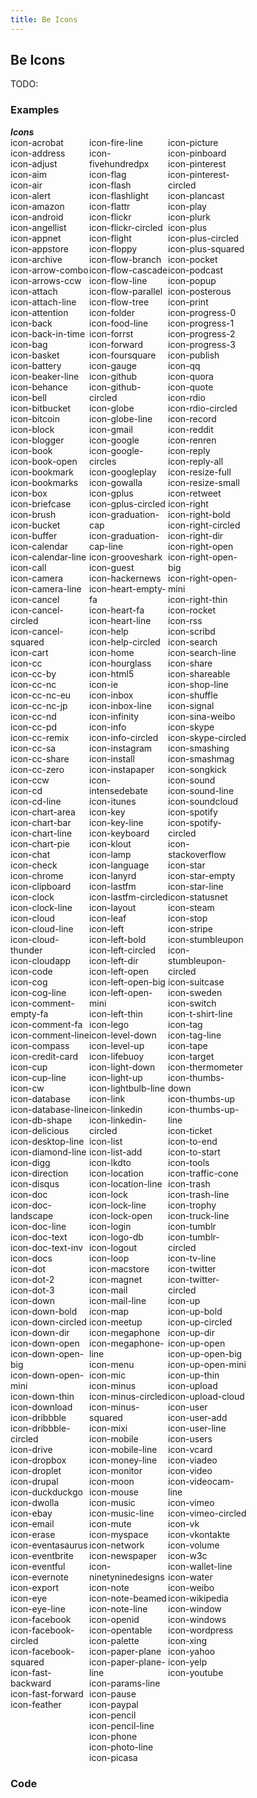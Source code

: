 ```yaml
---
title: Be Icons
---
```

## Be Icons
TODO: 

### Examples

<div class="library__example">

<div class="wrap mcb-wrap one  clearfix" style="">
<div class="mcb-wrap-inner">
<div class="column mcb-column one column_column  column-margin-"><div class="column_attr" style=""><h5 style="margin: 0;">Icons</h5></div></div>
<div class="column mcb-column one column_column  column-margin-">
<div class="column_attr" style="">

<div style="float: left; width: 25%;">
<div class="the-icons span3"><i class="icon-acrobat"></i><span class="i-name">icon-acrobat</span></div>
<div class="the-icons span3"><i class="icon-address"></i><span class="i-name">icon-address</span></div>
<div class="the-icons span3"><i class="icon-adjust"></i><span class="i-name">icon-adjust</span></div>
<div class="the-icons span3"><i class="icon-aim"></i><span class="i-name">icon-aim</span></div>
<div class="the-icons span3"><i class="icon-air"></i><span class="i-name">icon-air</span></div>
<div class="the-icons span3"><i class="icon-alert"></i><span class="i-name">icon-alert</span></div>
<div class="the-icons span3"><i class="icon-amazon"></i><span class="i-name">icon-amazon</span></div>
<div class="the-icons span3"><i class="icon-android"></i><span class="i-name">icon-android</span></div>
<div class="the-icons span3"><i class="icon-angellist"></i><span class="i-name">icon-angellist</span></div>
<div class="the-icons span3"><i class="icon-appnet"></i><span class="i-name">icon-appnet</span></div>
<div class="the-icons span3"><i class="icon-appstore"></i><span class="i-name">icon-appstore</span></div>
<div class="the-icons span3"><i class="icon-archive"></i><span class="i-name">icon-archive</span></div>
<div class="the-icons span3"><i class="icon-arrow-combo"></i><span class="i-name">icon-arrow-combo</span></div>
<div class="the-icons span3"><i class="icon-arrows-ccw"></i><span class="i-name">icon-arrows-ccw</span></div>
<div class="the-icons span3"><i class="icon-attach"></i><span class="i-name">icon-attach</span></div>
<div class="the-icons span3"><i class="icon-attach-line"></i><span class="i-name">icon-attach-line</span></div>
<div class="the-icons span3"><i class="icon-attention"></i><span class="i-name">icon-attention</span></div>
<div class="the-icons span3"><i class="icon-back"></i><span class="i-name">icon-back</span></div>
<div class="the-icons span3"><i class="icon-back-in-time"></i><span class="i-name">icon-back-in-time</span></div>
<div class="the-icons span3"><i class="icon-bag"></i><span class="i-name">icon-bag</span></div>
<div class="the-icons span3"><i class="icon-basket"></i><span class="i-name">icon-basket</span></div>
<div class="the-icons span3"><i class="icon-battery"></i><span class="i-name">icon-battery</span></div>
<div class="the-icons span3"><i class="icon-beaker-line"></i><span class="i-name">icon-beaker-line</span></div>
<div class="the-icons span3"><i class="icon-behance"></i><span class="i-name">icon-behance</span></div>
<div class="the-icons span3"><i class="icon-bell"></i><span class="i-name">icon-bell</span></div>
<div class="the-icons span3"><i class="icon-bitbucket"></i><span class="i-name">icon-bitbucket</span></div>
<div class="the-icons span3"><i class="icon-bitcoin"></i><span class="i-name">icon-bitcoin</span></div>
<div class="the-icons span3"><i class="icon-block"></i><span class="i-name">icon-block</span></div>
<div class="the-icons span3"><i class="icon-blogger"></i><span class="i-name">icon-blogger</span></div>
<div class="the-icons span3"><i class="icon-book"></i><span class="i-name">icon-book</span></div>
<div class="the-icons span3"><i class="icon-book-open"></i><span class="i-name">icon-book-open</span></div>
<div class="the-icons span3"><i class="icon-bookmark"></i><span class="i-name">icon-bookmark</span></div>
<div class="the-icons span3"><i class="icon-bookmarks"></i><span class="i-name">icon-bookmarks</span></div>
<div class="the-icons span3"><i class="icon-box"></i><span class="i-name">icon-box</span></div>
<div class="the-icons span3"><i class="icon-briefcase"></i><span class="i-name">icon-briefcase</span></div>
<div class="the-icons span3"><i class="icon-brush"></i><span class="i-name">icon-brush</span></div>
<div class="the-icons span3"><i class="icon-bucket"></i><span class="i-name">icon-bucket</span></div>
<div class="the-icons span3"><i class="icon-buffer"></i><span class="i-name">icon-buffer</span></div>
<div class="the-icons span3"><i class="icon-calendar"></i><span class="i-name">icon-calendar</span></div>
<div class="the-icons span3"><i class="icon-calendar-line"></i><span class="i-name">icon-calendar-line</span></div>
<div class="the-icons span3"><i class="icon-call"></i><span class="i-name">icon-call</span></div>
<div class="the-icons span3"><i class="icon-camera"></i><span class="i-name">icon-camera</span></div>
<div class="the-icons span3"><i class="icon-camera-line"></i><span class="i-name">icon-camera-line</span></div>
<div class="the-icons span3"><i class="icon-cancel"></i><span class="i-name">icon-cancel</span></div>
<div class="the-icons span3"><i class="icon-cancel-circled"></i><span class="i-name">icon-cancel-circled</span></div>
<div class="the-icons span3"><i class="icon-cancel-squared"></i><span class="i-name">icon-cancel-squared</span></div>
<div class="the-icons span3"><i class="icon-cart"></i><span class="i-name">icon-cart</span></div>
<div class="the-icons span3"><i class="icon-cc"></i><span class="i-name">icon-cc</span></div>
<div class="the-icons span3"><i class="icon-cc-by"></i><span class="i-name">icon-cc-by</span></div>
<div class="the-icons span3"><i class="icon-cc-nc"></i><span class="i-name">icon-cc-nc</span></div>
<div class="the-icons span3"><i class="icon-cc-nc-eu"></i><span class="i-name">icon-cc-nc-eu</span></div>
<div class="the-icons span3"><i class="icon-cc-nc-jp"></i><span class="i-name">icon-cc-nc-jp</span></div>
<div class="the-icons span3"><i class="icon-cc-nd"></i><span class="i-name">icon-cc-nd</span></div>
<div class="the-icons span3"><i class="icon-cc-pd"></i><span class="i-name">icon-cc-pd</span></div>
<div class="the-icons span3"><i class="icon-cc-remix"></i><span class="i-name">icon-cc-remix</span></div>
<div class="the-icons span3"><i class="icon-cc-sa"></i><span class="i-name">icon-cc-sa</span></div>
<div class="the-icons span3"><i class="icon-cc-share"></i><span class="i-name">icon-cc-share</span></div>
<div class="the-icons span3"><i class="icon-cc-zero"></i><span class="i-name">icon-cc-zero</span></div>
<div class="the-icons span3"><i class="icon-ccw"></i><span class="i-name">icon-ccw</span></div>
<div class="the-icons span3"><i class="icon-cd"></i><span class="i-name">icon-cd</span></div>
<div class="the-icons span3"><i class="icon-cd-line"></i><span class="i-name">icon-cd-line</span></div>
<div class="the-icons span3"><i class="icon-chart-area"></i><span class="i-name">icon-chart-area</span></div>
<div class="the-icons span3"><i class="icon-chart-bar"></i><span class="i-name">icon-chart-bar</span></div>
<div class="the-icons span3"><i class="icon-chart-line"></i><span class="i-name">icon-chart-line</span></div>
<div class="the-icons span3"><i class="icon-chart-pie"></i><span class="i-name">icon-chart-pie</span></div>
<div class="the-icons span3"><i class="icon-chat"></i><span class="i-name">icon-chat</span></div>
<div class="the-icons span3"><i class="icon-check"></i><span class="i-name">icon-check</span></div>
<div class="the-icons span3"><i class="icon-chrome"></i><span class="i-name">icon-chrome</span></div>
<div class="the-icons span3"><i class="icon-clipboard"></i><span class="i-name">icon-clipboard</span></div>
<div class="the-icons span3"><i class="icon-clock"></i><span class="i-name">icon-clock</span></div>
<div class="the-icons span3"><i class="icon-clock-line"></i><span class="i-name">icon-clock-line</span></div>
<div class="the-icons span3"><i class="icon-cloud"></i><span class="i-name">icon-cloud</span></div>
<div class="the-icons span3"><i class="icon-cloud-line"></i><span class="i-name">icon-cloud-line</span></div>
<div class="the-icons span3"><i class="icon-cloud-thunder"></i><span class="i-name">icon-cloud-thunder</span></div>
<div class="the-icons span3"><i class="icon-cloudapp"></i><span class="i-name">icon-cloudapp</span></div>
<div class="the-icons span3"><i class="icon-code"></i><span class="i-name">icon-code</span></div>
<div class="the-icons span3"><i class="icon-cog"></i><span class="i-name">icon-cog</span></div>
<div class="the-icons span3"><i class="icon-cog-line"></i><span class="i-name">icon-cog-line</span></div>
<div class="the-icons span3"><i class="icon-comment-empty-fa"></i><span class="i-name">icon-comment-empty-fa</span></div>
<div class="the-icons span3"><i class="icon-comment-fa"></i><span class="i-name">icon-comment-fa</span></div>
<div class="the-icons span3"><i class="icon-comment-line"></i><span class="i-name">icon-comment-line</span></div>
<div class="the-icons span3"><i class="icon-compass"></i><span class="i-name">icon-compass</span></div>
<div class="the-icons span3"><i class="icon-credit-card"></i><span class="i-name">icon-credit-card</span></div>
<div class="the-icons span3"><i class="icon-cup"></i><span class="i-name">icon-cup</span></div>
<div class="the-icons span3"><i class="icon-cup-line"></i><span class="i-name">icon-cup-line</span></div>
<div class="the-icons span3"><i class="icon-cw"></i><span class="i-name">icon-cw</span></div>
<div class="the-icons span3"><i class="icon-database"></i><span class="i-name">icon-database</span></div>
<div class="the-icons span3"><i class="icon-database-line"></i><span class="i-name">icon-database-line</span></div>
<div class="the-icons span3"><i class="icon-db-shape"></i><span class="i-name">icon-db-shape</span></div>
<div class="the-icons span3"><i class="icon-delicious"></i><span class="i-name">icon-delicious</span></div>
<div class="the-icons span3"><i class="icon-desktop-line"></i><span class="i-name">icon-desktop-line</span></div>
<div class="the-icons span3"><i class="icon-diamond-line"></i><span class="i-name">icon-diamond-line</span></div>
<div class="the-icons span3"><i class="icon-digg"></i><span class="i-name">icon-digg</span></div>
<div class="the-icons span3"><i class="icon-direction"></i><span class="i-name">icon-direction</span></div>
<div class="the-icons span3"><i class="icon-disqus"></i><span class="i-name">icon-disqus</span></div>
<div class="the-icons span3"><i class="icon-doc"></i><span class="i-name">icon-doc</span></div>
<div class="the-icons span3"><i class="icon-doc-landscape"></i><span class="i-name">icon-doc-landscape</span></div>
<div class="the-icons span3"><i class="icon-doc-line"></i><span class="i-name">icon-doc-line</span></div>
<div class="the-icons span3"><i class="icon-doc-text"></i><span class="i-name">icon-doc-text</span></div>
<div class="the-icons span3"><i class="icon-doc-text-inv"></i><span class="i-name">icon-doc-text-inv</span></div>
<div class="the-icons span3"><i class="icon-docs"></i><span class="i-name">icon-docs</span></div>
<div class="the-icons span3"><i class="icon-dot"></i><span class="i-name">icon-dot</span></div>
<div class="the-icons span3"><i class="icon-dot-2"></i><span class="i-name">icon-dot-2</span></div>
<div class="the-icons span3"><i class="icon-dot-3"></i><span class="i-name">icon-dot-3</span></div>
<div class="the-icons span3"><i class="icon-down"></i><span class="i-name">icon-down</span></div>
<div class="the-icons span3"><i class="icon-down-bold"></i><span class="i-name">icon-down-bold</span></div>
<div class="the-icons span3"><i class="icon-down-circled"></i><span class="i-name">icon-down-circled</span></div>
<div class="the-icons span3"><i class="icon-down-dir"></i><span class="i-name">icon-down-dir</span></div>
<div class="the-icons span3"><i class="icon-down-open"></i><span class="i-name">icon-down-open</span></div>
<div class="the-icons span3"><i class="icon-down-open-big"></i><span class="i-name">icon-down-open-big</span></div>
<div class="the-icons span3"><i class="icon-down-open-mini"></i><span class="i-name">icon-down-open-mini</span></div>
<div class="the-icons span3"><i class="icon-down-thin"></i><span class="i-name">icon-down-thin</span></div>
<div class="the-icons span3"><i class="icon-download"></i><span class="i-name">icon-download</span></div>
<div class="the-icons span3"><i class="icon-dribbble"></i><span class="i-name">icon-dribbble</span></div>
<div class="the-icons span3"><i class="icon-dribbble-circled"></i><span class="i-name">icon-dribbble-circled</span></div>
<div class="the-icons span3"><i class="icon-drive"></i><span class="i-name">icon-drive</span></div>
<div class="the-icons span3"><i class="icon-dropbox"></i><span class="i-name">icon-dropbox</span></div>
<div class="the-icons span3"><i class="icon-droplet"></i><span class="i-name">icon-droplet</span></div>
<div class="the-icons span3"><i class="icon-drupal"></i><span class="i-name">icon-drupal</span></div>
<div class="the-icons span3"><i class="icon-duckduckgo"></i><span class="i-name">icon-duckduckgo</span></div>
<div class="the-icons span3"><i class="icon-dwolla"></i><span class="i-name">icon-dwolla</span></div>
<div class="the-icons span3"><i class="icon-ebay"></i><span class="i-name">icon-ebay</span></div>
<div class="the-icons span3"><i class="icon-email"></i><span class="i-name">icon-email</span></div>
<div class="the-icons span3"><i class="icon-erase"></i><span class="i-name">icon-erase</span></div>
<div class="the-icons span3"><i class="icon-eventasaurus"></i><span class="i-name">icon-eventasaurus</span></div>
<div class="the-icons span3"><i class="icon-eventbrite"></i><span class="i-name">icon-eventbrite</span></div>
<div class="the-icons span3"><i class="icon-eventful"></i><span class="i-name">icon-eventful</span></div>
<div class="the-icons span3"><i class="icon-evernote"></i><span class="i-name">icon-evernote</span></div>
<div class="the-icons span3"><i class="icon-export"></i><span class="i-name">icon-export</span></div>
<div class="the-icons span3"><i class="icon-eye"></i><span class="i-name">icon-eye</span></div>
<div class="the-icons span3"><i class="icon-eye-line"></i><span class="i-name">icon-eye-line</span></div>
<div class="the-icons span3"><i class="icon-facebook"></i><span class="i-name">icon-facebook</span></div>
<div class="the-icons span3"><i class="icon-facebook-circled"></i><span class="i-name">icon-facebook-circled</span></div>
<div class="the-icons span3"><i class="icon-facebook-squared"></i><span class="i-name">icon-facebook-squared</span></div>
<div class="the-icons span3"><i class="icon-fast-backward"></i><span class="i-name">icon-fast-backward</span></div>
<div class="the-icons span3"><i class="icon-fast-forward"></i><span class="i-name">icon-fast-forward</span></div>
<div class="the-icons span3"><i class="icon-feather"></i><span class="i-name">icon-feather</span></div>
</div>

<div style="float: left; width: 25%;">
<div class="the-icons span3"><i class="icon-fire-line"></i><span class="i-name">icon-fire-line</span></div>
<div class="the-icons span3"><i class="icon-fivehundredpx"></i><span class="i-name">icon-fivehundredpx</span></div>
<div class="the-icons span3"><i class="icon-flag"></i><span class="i-name">icon-flag</span></div>
<div class="the-icons span3"><i class="icon-flash"></i><span class="i-name">icon-flash</span></div>
<div class="the-icons span3"><i class="icon-flashlight"></i><span class="i-name">icon-flashlight</span></div>
<div class="the-icons span3"><i class="icon-flattr"></i><span class="i-name">icon-flattr</span></div>
<div class="the-icons span3"><i class="icon-flickr"></i><span class="i-name">icon-flickr</span></div>
<div class="the-icons span3"><i class="icon-flickr-circled"></i><span class="i-name">icon-flickr-circled</span></div>
<div class="the-icons span3"><i class="icon-flight"></i><span class="i-name">icon-flight</span></div>
<div class="the-icons span3"><i class="icon-floppy"></i><span class="i-name">icon-floppy</span></div>
<div class="the-icons span3"><i class="icon-flow-branch"></i><span class="i-name">icon-flow-branch</span></div>
<div class="the-icons span3"><i class="icon-flow-cascade"></i><span class="i-name">icon-flow-cascade</span></div>
<div class="the-icons span3"><i class="icon-flow-line"></i><span class="i-name">icon-flow-line</span></div>
<div class="the-icons span3"><i class="icon-flow-parallel"></i><span class="i-name">icon-flow-parallel</span></div>
<div class="the-icons span3"><i class="icon-flow-tree"></i><span class="i-name">icon-flow-tree</span></div>
<div class="the-icons span3"><i class="icon-folder"></i><span class="i-name">icon-folder</span></div>
<div class="the-icons span3"><i class="icon-food-line"></i><span class="i-name">icon-food-line</span></div>
<div class="the-icons span3"><i class="icon-forrst"></i><span class="i-name">icon-forrst</span></div>
<div class="the-icons span3"><i class="icon-forward"></i><span class="i-name">icon-forward</span></div>
<div class="the-icons span3"><i class="icon-foursquare"></i><span class="i-name">icon-foursquare</span></div>
<div class="the-icons span3"><i class="icon-gauge"></i><span class="i-name">icon-gauge</span></div>
<div class="the-icons span3"><i class="icon-github"></i><span class="i-name">icon-github</span></div>
<div class="the-icons span3"><i class="icon-github-circled"></i><span class="i-name">icon-github-circled</span></div>
<div class="the-icons span3"><i class="icon-globe"></i><span class="i-name">icon-globe</span></div>
<div class="the-icons span3"><i class="icon-globe-line"></i><span class="i-name">icon-globe-line</span></div>
<div class="the-icons span3"><i class="icon-gmail"></i><span class="i-name">icon-gmail</span></div>
<div class="the-icons span3"><i class="icon-google"></i><span class="i-name">icon-google</span></div>
<div class="the-icons span3"><i class="icon-google-circles"></i><span class="i-name">icon-google-circles</span></div>
<div class="the-icons span3"><i class="icon-googleplay"></i><span class="i-name">icon-googleplay</span></div>
<div class="the-icons span3"><i class="icon-gowalla"></i><span class="i-name">icon-gowalla</span></div>
<div class="the-icons span3"><i class="icon-gplus"></i><span class="i-name">icon-gplus</span></div>
<div class="the-icons span3"><i class="icon-gplus-circled"></i><span class="i-name">icon-gplus-circled</span></div>
<div class="the-icons span3"><i class="icon-graduation-cap"></i><span class="i-name">icon-graduation-cap</span></div>
<div class="the-icons span3"><i class="icon-graduation-cap-line"></i><span class="i-name">icon-graduation-cap-line</span></div>
<div class="the-icons span3"><i class="icon-grooveshark"></i><span class="i-name">icon-grooveshark</span></div>
<div class="the-icons span3"><i class="icon-guest"></i><span class="i-name">icon-guest</span></div>
<div class="the-icons span3"><i class="icon-hackernews"></i><span class="i-name">icon-hackernews</span></div>
<div class="the-icons span3"><i class="icon-heart-empty-fa"></i><span class="i-name">icon-heart-empty-fa</span></div>
<div class="the-icons span3"><i class="icon-heart-fa"></i><span class="i-name">icon-heart-fa</span></div>
<div class="the-icons span3"><i class="icon-heart-line"></i><span class="i-name">icon-heart-line</span></div>
<div class="the-icons span3"><i class="icon-help"></i><span class="i-name">icon-help</span></div>
<div class="the-icons span3"><i class="icon-help-circled"></i><span class="i-name">icon-help-circled</span></div>
<div class="the-icons span3"><i class="icon-home"></i><span class="i-name">icon-home</span></div>
<div class="the-icons span3"><i class="icon-hourglass"></i><span class="i-name">icon-hourglass</span></div>
<div class="the-icons span3"><i class="icon-html5"></i><span class="i-name">icon-html5</span></div>
<div class="the-icons span3"><i class="icon-ie"></i><span class="i-name">icon-ie</span></div>
<div class="the-icons span3"><i class="icon-inbox"></i><span class="i-name">icon-inbox</span></div>
<div class="the-icons span3"><i class="icon-inbox-line"></i><span class="i-name">icon-inbox-line</span></div>
<div class="the-icons span3"><i class="icon-infinity"></i><span class="i-name">icon-infinity</span></div>
<div class="the-icons span3"><i class="icon-info"></i><span class="i-name">icon-info</span></div>
<div class="the-icons span3"><i class="icon-info-circled"></i><span class="i-name">icon-info-circled</span></div>
<div class="the-icons span3"><i class="icon-instagram"></i><span class="i-name">icon-instagram</span></div>
<div class="the-icons span3"><i class="icon-install"></i><span class="i-name">icon-install</span></div>
<div class="the-icons span3"><i class="icon-instapaper"></i><span class="i-name">icon-instapaper</span></div>
<div class="the-icons span3"><i class="icon-intensedebate"></i><span class="i-name">icon-intensedebate</span></div>
<div class="the-icons span3"><i class="icon-itunes"></i><span class="i-name">icon-itunes</span></div>
<div class="the-icons span3"><i class="icon-key"></i><span class="i-name">icon-key</span></div>
<div class="the-icons span3"><i class="icon-key-line"></i><span class="i-name">icon-key-line</span></div>
<div class="the-icons span3"><i class="icon-keyboard"></i><span class="i-name">icon-keyboard</span></div>
<div class="the-icons span3"><i class="icon-klout"></i><span class="i-name">icon-klout</span></div>
<div class="the-icons span3"><i class="icon-lamp"></i><span class="i-name">icon-lamp</span></div>
<div class="the-icons span3"><i class="icon-language"></i><span class="i-name">icon-language</span></div>
<div class="the-icons span3"><i class="icon-lanyrd"></i><span class="i-name">icon-lanyrd</span></div>
<div class="the-icons span3"><i class="icon-lastfm"></i><span class="i-name">icon-lastfm</span></div>
<div class="the-icons span3"><i class="icon-lastfm-circled"></i><span class="i-name">icon-lastfm-circled</span></div>
<div class="the-icons span3"><i class="icon-layout"></i><span class="i-name">icon-layout</span></div>
<div class="the-icons span3"><i class="icon-leaf"></i><span class="i-name">icon-leaf</span></div>
<div class="the-icons span3"><i class="icon-left"></i><span class="i-name">icon-left</span></div>
<div class="the-icons span3"><i class="icon-left-bold"></i><span class="i-name">icon-left-bold</span></div>
<div class="the-icons span3"><i class="icon-left-circled"></i><span class="i-name">icon-left-circled</span></div>
<div class="the-icons span3"><i class="icon-left-dir"></i><span class="i-name">icon-left-dir</span></div>
<div class="the-icons span3"><i class="icon-left-open"></i><span class="i-name">icon-left-open</span></div>
<div class="the-icons span3"><i class="icon-left-open-big"></i><span class="i-name">icon-left-open-big</span></div>
<div class="the-icons span3"><i class="icon-left-open-mini"></i><span class="i-name">icon-left-open-mini</span></div>
<div class="the-icons span3"><i class="icon-left-thin"></i><span class="i-name">icon-left-thin</span></div>
<div class="the-icons span3"><i class="icon-lego"></i><span class="i-name">icon-lego</span></div>
<div class="the-icons span3"><i class="icon-level-down"></i><span class="i-name">icon-level-down</span></div>
<div class="the-icons span3"><i class="icon-level-up"></i><span class="i-name">icon-level-up</span></div>
<div class="the-icons span3"><i class="icon-lifebuoy"></i><span class="i-name">icon-lifebuoy</span></div>
<div class="the-icons span3"><i class="icon-light-down"></i><span class="i-name">icon-light-down</span></div>
<div class="the-icons span3"><i class="icon-light-up"></i><span class="i-name">icon-light-up</span></div>
<div class="the-icons span3"><i class="icon-lightbulb-line"></i><span class="i-name">icon-lightbulb-line</span></div>
<div class="the-icons span3"><i class="icon-link"></i><span class="i-name">icon-link</span></div>
<div class="the-icons span3"><i class="icon-linkedin"></i><span class="i-name">icon-linkedin</span></div>
<div class="the-icons span3"><i class="icon-linkedin-circled"></i><span class="i-name">icon-linkedin-circled</span></div>
<div class="the-icons span3"><i class="icon-list"></i><span class="i-name">icon-list</span></div>
<div class="the-icons span3"><i class="icon-list-add"></i><span class="i-name">icon-list-add</span></div>
<div class="the-icons span3"><i class="icon-lkdto"></i><span class="i-name">icon-lkdto</span></div>
<div class="the-icons span3"><i class="icon-location"></i><span class="i-name">icon-location</span></div>
<div class="the-icons span3"><i class="icon-location-line"></i><span class="i-name">icon-location-line</span></div>
<div class="the-icons span3"><i class="icon-lock"></i><span class="i-name">icon-lock</span></div>
<div class="the-icons span3"><i class="icon-lock-line"></i><span class="i-name">icon-lock-line</span></div>
<div class="the-icons span3"><i class="icon-lock-open"></i><span class="i-name">icon-lock-open</span></div>
<div class="the-icons span3"><i class="icon-login"></i><span class="i-name">icon-login</span></div>
<div class="the-icons span3"><i class="icon-logo-db"></i><span class="i-name">icon-logo-db</span></div>
<div class="the-icons span3"><i class="icon-logout"></i><span class="i-name">icon-logout</span></div>
<div class="the-icons span3"><i class="icon-loop"></i><span class="i-name">icon-loop</span></div>
<div class="the-icons span3"><i class="icon-macstore"></i><span class="i-name">icon-macstore</span></div>
<div class="the-icons span3"><i class="icon-magnet"></i><span class="i-name">icon-magnet</span></div>
<div class="the-icons span3"><i class="icon-mail"></i><span class="i-name">icon-mail</span></div>
<div class="the-icons span3"><i class="icon-mail-line"></i><span class="i-name">icon-mail-line</span></div>
<div class="the-icons span3"><i class="icon-map"></i><span class="i-name">icon-map</span></div>
<div class="the-icons span3"><i class="icon-meetup"></i><span class="i-name">icon-meetup</span></div>
<div class="the-icons span3"><i class="icon-megaphone"></i><span class="i-name">icon-megaphone</span></div>
<div class="the-icons span3"><i class="icon-megaphone-line"></i><span class="i-name">icon-megaphone-line</span></div>
<div class="the-icons span3"><i class="icon-menu"></i><span class="i-name">icon-menu</span></div>
<div class="the-icons span3"><i class="icon-mic"></i><span class="i-name">icon-mic</span></div>
<div class="the-icons span3"><i class="icon-minus"></i><span class="i-name">icon-minus</span></div>
<div class="the-icons span3"><i class="icon-minus-circled"></i><span class="i-name">icon-minus-circled</span></div>
<div class="the-icons span3"><i class="icon-minus-squared"></i><span class="i-name">icon-minus-squared</span></div>
<div class="the-icons span3"><i class="icon-mixi"></i><span class="i-name">icon-mixi</span></div>
<div class="the-icons span3"><i class="icon-mobile"></i><span class="i-name">icon-mobile</span></div>
<div class="the-icons span3"><i class="icon-mobile-line"></i><span class="i-name">icon-mobile-line</span></div>
<div class="the-icons span3"><i class="icon-money-line"></i><span class="i-name">icon-money-line</span></div>
<div class="the-icons span3"><i class="icon-monitor"></i><span class="i-name">icon-monitor</span></div>
<div class="the-icons span3"><i class="icon-moon"></i><span class="i-name">icon-moon</span></div>
<div class="the-icons span3"><i class="icon-mouse"></i><span class="i-name">icon-mouse</span></div>
<div class="the-icons span3"><i class="icon-music"></i><span class="i-name">icon-music</span></div>
<div class="the-icons span3"><i class="icon-music-line"></i><span class="i-name">icon-music-line</span></div>
<div class="the-icons span3"><i class="icon-mute"></i><span class="i-name">icon-mute</span></div>
<div class="the-icons span3"><i class="icon-myspace"></i><span class="i-name">icon-myspace</span></div>
<div class="the-icons span3"><i class="icon-network"></i><span class="i-name">icon-network</span></div>
<div class="the-icons span3"><i class="icon-newspaper"></i><span class="i-name">icon-newspaper</span></div>
<div class="the-icons span3"><i class="icon-ninetyninedesigns"></i><span class="i-name">icon-ninetyninedesigns</span></div>
<div class="the-icons span3"><i class="icon-note"></i><span class="i-name">icon-note</span></div>
<div class="the-icons span3"><i class="icon-note-beamed"></i><span class="i-name">icon-note-beamed</span></div>
<div class="the-icons span3"><i class="icon-note-line"></i><span class="i-name">icon-note-line</span></div>
<div class="the-icons span3"><i class="icon-openid"></i><span class="i-name">icon-openid</span></div>
<div class="the-icons span3"><i class="icon-opentable"></i><span class="i-name">icon-opentable</span></div>
<div class="the-icons span3"><i class="icon-palette"></i><span class="i-name">icon-palette</span></div>
<div class="the-icons span3"><i class="icon-paper-plane"></i><span class="i-name">icon-paper-plane</span></div>
<div class="the-icons span3"><i class="icon-paper-plane-line"></i><span class="i-name">icon-paper-plane-line</span></div>
<div class="the-icons span3"><i class="icon-params-line"></i><span class="i-name">icon-params-line</span></div>
<div class="the-icons span3"><i class="icon-pause"></i><span class="i-name">icon-pause</span></div>
<div class="the-icons span3"><i class="icon-paypal"></i><span class="i-name">icon-paypal</span></div>
<div class="the-icons span3"><i class="icon-pencil"></i><span class="i-name">icon-pencil</span></div>
<div class="the-icons span3"><i class="icon-pencil-line"></i><span class="i-name">icon-pencil-line</span></div>
<div class="the-icons span3"><i class="icon-phone"></i><span class="i-name">icon-phone</span></div>
<div class="the-icons span3"><i class="icon-photo-line"></i><span class="i-name">icon-photo-line</span></div>
<div class="the-icons span3"><i class="icon-picasa"></i><span class="i-name">icon-picasa</span></div>
</div>

<div style="float: left; width: 25%;">
<div class="the-icons span3"><i class="icon-picture"></i><span class="i-name">icon-picture</span></div>
<div class="the-icons span3"><i class="icon-pinboard"></i><span class="i-name">icon-pinboard</span></div>
<div class="the-icons span3"><i class="icon-pinterest"></i><span class="i-name">icon-pinterest</span></div>
<div class="the-icons span3"><i class="icon-pinterest-circled"></i><span class="i-name">icon-pinterest-circled</span></div>
<div class="the-icons span3"><i class="icon-plancast"></i><span class="i-name">icon-plancast</span></div>
<div class="the-icons span3"><i class="icon-play"></i><span class="i-name">icon-play</span></div>
<div class="the-icons span3"><i class="icon-plurk"></i><span class="i-name">icon-plurk</span></div>
<div class="the-icons span3"><i class="icon-plus"></i><span class="i-name">icon-plus</span></div>
<div class="the-icons span3"><i class="icon-plus-circled"></i><span class="i-name">icon-plus-circled</span></div>
<div class="the-icons span3"><i class="icon-plus-squared"></i><span class="i-name">icon-plus-squared</span></div>
<div class="the-icons span3"><i class="icon-pocket"></i><span class="i-name">icon-pocket</span></div>
<div class="the-icons span3"><i class="icon-podcast"></i><span class="i-name">icon-podcast</span></div>
<div class="the-icons span3"><i class="icon-popup"></i><span class="i-name">icon-popup</span></div>
<div class="the-icons span3"><i class="icon-posterous"></i><span class="i-name">icon-posterous</span></div>
<div class="the-icons span3"><i class="icon-print"></i><span class="i-name">icon-print</span></div>
<div class="the-icons span3"><i class="icon-progress-0"></i><span class="i-name">icon-progress-0</span></div>
<div class="the-icons span3"><i class="icon-progress-1"></i><span class="i-name">icon-progress-1</span></div>
<div class="the-icons span3"><i class="icon-progress-2"></i><span class="i-name">icon-progress-2</span></div>
<div class="the-icons span3"><i class="icon-progress-3"></i><span class="i-name">icon-progress-3</span></div>
<div class="the-icons span3"><i class="icon-publish"></i><span class="i-name">icon-publish</span></div>
<div class="the-icons span3"><i class="icon-qq"></i><span class="i-name">icon-qq</span></div>
<div class="the-icons span3"><i class="icon-quora"></i><span class="i-name">icon-quora</span></div>
<div class="the-icons span3"><i class="icon-quote"></i><span class="i-name">icon-quote</span></div>
<div class="the-icons span3"><i class="icon-rdio"></i><span class="i-name">icon-rdio</span></div>
<div class="the-icons span3"><i class="icon-rdio-circled"></i><span class="i-name">icon-rdio-circled</span></div>
<div class="the-icons span3"><i class="icon-record"></i><span class="i-name">icon-record</span></div>
<div class="the-icons span3"><i class="icon-reddit"></i><span class="i-name">icon-reddit</span></div>
<div class="the-icons span3"><i class="icon-renren"></i><span class="i-name">icon-renren</span></div>
<div class="the-icons span3"><i class="icon-reply"></i><span class="i-name">icon-reply</span></div>
<div class="the-icons span3"><i class="icon-reply-all"></i><span class="i-name">icon-reply-all</span></div>
<div class="the-icons span3"><i class="icon-resize-full"></i><span class="i-name">icon-resize-full</span></div>
<div class="the-icons span3"><i class="icon-resize-small"></i><span class="i-name">icon-resize-small</span></div>
<div class="the-icons span3"><i class="icon-retweet"></i><span class="i-name">icon-retweet</span></div>
<div class="the-icons span3"><i class="icon-right"></i><span class="i-name">icon-right</span></div>
<div class="the-icons span3"><i class="icon-right-bold"></i><span class="i-name">icon-right-bold</span></div>
<div class="the-icons span3"><i class="icon-right-circled"></i><span class="i-name">icon-right-circled</span></div>
<div class="the-icons span3"><i class="icon-right-dir"></i><span class="i-name">icon-right-dir</span></div>
<div class="the-icons span3"><i class="icon-right-open"></i><span class="i-name">icon-right-open</span></div>
<div class="the-icons span3"><i class="icon-right-open-big"></i><span class="i-name">icon-right-open-big</span></div>
<div class="the-icons span3"><i class="icon-right-open-mini"></i><span class="i-name">icon-right-open-mini</span></div>
<div class="the-icons span3"><i class="icon-right-thin"></i><span class="i-name">icon-right-thin</span></div>
<div class="the-icons span3"><i class="icon-rocket"></i><span class="i-name">icon-rocket</span></div>
<div class="the-icons span3"><i class="icon-rss"></i><span class="i-name">icon-rss</span></div>
<div class="the-icons span3"><i class="icon-scribd"></i><span class="i-name">icon-scribd</span></div>
<div class="the-icons span3"><i class="icon-search"></i><span class="i-name">icon-search</span></div>
<div class="the-icons span3"><i class="icon-search-line"></i><span class="i-name">icon-search-line</span></div>
<div class="the-icons span3"><i class="icon-share"></i><span class="i-name">icon-share</span></div>
<div class="the-icons span3"><i class="icon-shareable"></i><span class="i-name">icon-shareable</span></div>
<div class="the-icons span3"><i class="icon-shop-line"></i><span class="i-name">icon-shop-line</span></div>
<div class="the-icons span3"><i class="icon-shuffle"></i><span class="i-name">icon-shuffle</span></div>
<div class="the-icons span3"><i class="icon-signal"></i><span class="i-name">icon-signal</span></div>
<div class="the-icons span3"><i class="icon-sina-weibo"></i><span class="i-name">icon-sina-weibo</span></div>
<div class="the-icons span3"><i class="icon-skype"></i><span class="i-name">icon-skype</span></div>
<div class="the-icons span3"><i class="icon-skype-circled"></i><span class="i-name">icon-skype-circled</span></div>
<div class="the-icons span3"><i class="icon-smashing"></i><span class="i-name">icon-smashing</span></div>
<div class="the-icons span3"><i class="icon-smashmag"></i><span class="i-name">icon-smashmag</span></div>
<div class="the-icons span3"><i class="icon-songkick"></i><span class="i-name">icon-songkick</span></div>
<div class="the-icons span3"><i class="icon-sound"></i><span class="i-name">icon-sound</span></div>
<div class="the-icons span3"><i class="icon-sound-line"></i><span class="i-name">icon-sound-line</span></div>
<div class="the-icons span3"><i class="icon-soundcloud"></i><span class="i-name">icon-soundcloud</span></div>
<div class="the-icons span3"><i class="icon-spotify"></i><span class="i-name">icon-spotify</span></div>
<div class="the-icons span3"><i class="icon-spotify-circled"></i><span class="i-name">icon-spotify-circled</span></div>
<div class="the-icons span3"><i class="icon-stackoverflow"></i><span class="i-name">icon-stackoverflow</span></div>
<div class="the-icons span3"><i class="icon-star"></i><span class="i-name">icon-star</span></div>
<div class="the-icons span3"><i class="icon-star-empty"></i><span class="i-name">icon-star-empty</span></div>
<div class="the-icons span3"><i class="icon-star-line"></i><span class="i-name">icon-star-line</span></div>
<div class="the-icons span3"><i class="icon-statusnet"></i><span class="i-name">icon-statusnet</span></div>
<div class="the-icons span3"><i class="icon-steam"></i><span class="i-name">icon-steam</span></div>
<div class="the-icons span3"><i class="icon-stop"></i><span class="i-name">icon-stop</span></div>
<div class="the-icons span3"><i class="icon-stripe"></i><span class="i-name">icon-stripe</span></div>
<div class="the-icons span3"><i class="icon-stumbleupon"></i><span class="i-name">icon-stumbleupon</span></div>
<div class="the-icons span3"><i class="icon-stumbleupon-circled"></i><span class="i-name">icon-stumbleupon-circled</span></div>
<div class="the-icons span3"><i class="icon-suitcase"></i><span class="i-name">icon-suitcase</span></div>
<div class="the-icons span3"><i class="icon-sweden"></i><span class="i-name">icon-sweden</span></div>
<div class="the-icons span3"><i class="icon-switch"></i><span class="i-name">icon-switch</span></div>
<div class="the-icons span3"><i class="icon-t-shirt-line"></i><span class="i-name">icon-t-shirt-line</span></div>
<div class="the-icons span3"><i class="icon-tag"></i><span class="i-name">icon-tag</span></div>
<div class="the-icons span3"><i class="icon-tag-line"></i><span class="i-name">icon-tag-line</span></div>
<div class="the-icons span3"><i class="icon-tape"></i><span class="i-name">icon-tape</span></div>
<div class="the-icons span3"><i class="icon-target"></i><span class="i-name">icon-target</span></div>
<div class="the-icons span3"><i class="icon-thermometer"></i><span class="i-name">icon-thermometer</span></div>
<div class="the-icons span3"><i class="icon-thumbs-down"></i><span class="i-name">icon-thumbs-down</span></div>
<div class="the-icons span3"><i class="icon-thumbs-up"></i><span class="i-name">icon-thumbs-up</span></div>
<div class="the-icons span3"><i class="icon-thumbs-up-line"></i><span class="i-name">icon-thumbs-up-line</span></div>
<div class="the-icons span3"><i class="icon-ticket"></i><span class="i-name">icon-ticket</span></div>
<div class="the-icons span3"><i class="icon-to-end"></i><span class="i-name">icon-to-end</span></div>
<div class="the-icons span3"><i class="icon-to-start"></i><span class="i-name">icon-to-start</span></div>
<div class="the-icons span3"><i class="icon-tools"></i><span class="i-name">icon-tools</span></div>
<div class="the-icons span3"><i class="icon-traffic-cone"></i><span class="i-name">icon-traffic-cone</span></div>
<div class="the-icons span3"><i class="icon-trash"></i><span class="i-name">icon-trash</span></div>
<div class="the-icons span3"><i class="icon-trash-line"></i><span class="i-name">icon-trash-line</span></div>
<div class="the-icons span3"><i class="icon-trophy"></i><span class="i-name">icon-trophy</span></div>
<div class="the-icons span3"><i class="icon-truck-line"></i><span class="i-name">icon-truck-line</span></div>
<div class="the-icons span3"><i class="icon-tumblr"></i><span class="i-name">icon-tumblr</span></div>
<div class="the-icons span3"><i class="icon-tumblr-circled"></i><span class="i-name">icon-tumblr-circled</span></div>
<div class="the-icons span3"><i class="icon-tv-line"></i><span class="i-name">icon-tv-line</span></div>
<div class="the-icons span3"><i class="icon-twitter"></i><span class="i-name">icon-twitter</span></div>
<div class="the-icons span3"><i class="icon-twitter-circled"></i><span class="i-name">icon-twitter-circled</span></div>
<div class="the-icons span3"><i class="icon-up"></i><span class="i-name">icon-up</span></div>
<div class="the-icons span3"><i class="icon-up-bold"></i><span class="i-name">icon-up-bold</span></div>
<div class="the-icons span3"><i class="icon-up-circled"></i><span class="i-name">icon-up-circled</span></div>
<div class="the-icons span3"><i class="icon-up-dir"></i><span class="i-name">icon-up-dir</span></div>
<div class="the-icons span3"><i class="icon-up-open"></i><span class="i-name">icon-up-open</span></div>
<div class="the-icons span3"><i class="icon-up-open-big"></i><span class="i-name">icon-up-open-big</span></div>
<div class="the-icons span3"><i class="icon-up-open-mini"></i><span class="i-name">icon-up-open-mini</span></div>
<div class="the-icons span3"><i class="icon-up-thin"></i><span class="i-name">icon-up-thin</span></div>
<div class="the-icons span3"><i class="icon-upload"></i><span class="i-name">icon-upload</span></div>
<div class="the-icons span3"><i class="icon-upload-cloud"></i><span class="i-name">icon-upload-cloud</span></div>
<div class="the-icons span3"><i class="icon-user"></i><span class="i-name">icon-user</span></div>
<div class="the-icons span3"><i class="icon-user-add"></i><span class="i-name">icon-user-add</span></div>
<div class="the-icons span3"><i class="icon-user-line"></i><span class="i-name">icon-user-line</span></div>
<div class="the-icons span3"><i class="icon-users"></i><span class="i-name">icon-users</span></div>
<div class="the-icons span3"><i class="icon-vcard"></i><span class="i-name">icon-vcard</span></div>
<div class="the-icons span3"><i class="icon-viadeo"></i><span class="i-name">icon-viadeo</span></div>
<div class="the-icons span3"><i class="icon-video"></i><span class="i-name">icon-video</span></div>
<div class="the-icons span3"><i class="icon-videocam-line"></i><span class="i-name">icon-videocam-line</span></div>
<div class="the-icons span3"><i class="icon-vimeo"></i><span class="i-name">icon-vimeo</span></div>
<div class="the-icons span3"><i class="icon-vimeo-circled"></i><span class="i-name">icon-vimeo-circled</span></div>
<div class="the-icons span3"><i class="icon-vk"></i><span class="i-name">icon-vk</span></div>
<div class="the-icons span3"><i class="icon-vkontakte"></i><span class="i-name">icon-vkontakte</span></div>
<div class="the-icons span3"><i class="icon-volume"></i><span class="i-name">icon-volume</span></div>
<div class="the-icons span3"><i class="icon-w3c"></i><span class="i-name">icon-w3c</span></div>
<div class="the-icons span3"><i class="icon-wallet-line"></i><span class="i-name">icon-wallet-line</span></div>
<div class="the-icons span3"><i class="icon-water"></i><span class="i-name">icon-water</span></div>
<div class="the-icons span3"><i class="icon-weibo"></i><span class="i-name">icon-weibo</span></div>
<div class="the-icons span3"><i class="icon-wikipedia"></i><span class="i-name">icon-wikipedia</span></div>
<div class="the-icons span3"><i class="icon-window"></i><span class="i-name">icon-window</span></div>
<div class="the-icons span3"><i class="icon-windows"></i><span class="i-name">icon-windows</span></div>
<div class="the-icons span3"><i class="icon-wordpress"></i><span class="i-name">icon-wordpress</span></div>
<div class="the-icons span3"><i class="icon-xing"></i><span class="i-name">icon-xing</span></div>
<div class="the-icons span3"><i class="icon-yahoo"></i><span class="i-name">icon-yahoo</span></div>
<div class="the-icons span3"><i class="icon-yelp"></i><span class="i-name">icon-yelp</span></div>
<div class="the-icons span3"><i class="icon-youtube"></i><span class="i-name">icon-youtube</span></div>

</div>
</div>
</div>
</div>
</div>

</div>



### Code
```html

```
